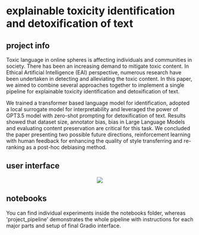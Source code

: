 # explainable toxicity identification and detoxification of text

## project info 

Toxic language in online spheres is affecting individuals and communities in society. There has been an increasing demand to mitigate toxic content. In Ethical Artificial Intelligence (EAI) perspective, numerous research have been undertaken in detecting and alleviating the toxic content. In this paper, we aimed to combine several approaches together to implement a single pipeline for explainable toxicity identification and detoxification of text. 

We trained a transformer based language model for identification, adopted a local surrogate model for interpretability and leveraged the power of GPT3.5 model with zero-shot prompting for detoxification of text. Results showed that dataset size, annotator bias, bias in Large Language Models and evaluating content preservation are critical for this task. We concluded the paper presenting two possible future directions, reinforcement learning with human feedback for enhancing the quality of style transferring and re-ranking as a post-hoc debiasing method.

## user interface 

<p align="center">
    <img src="https://github.com/hasanselimyagci/eai-project-toxicity/blob/main/img/eai-ui.png">
  </p>


## notebooks

You can find individual experiments inside the notebooks folder, whereas 'project_pipeline' demonstrates the whole pipeline with instructions for each major parts and setup of final Gradio interface.

